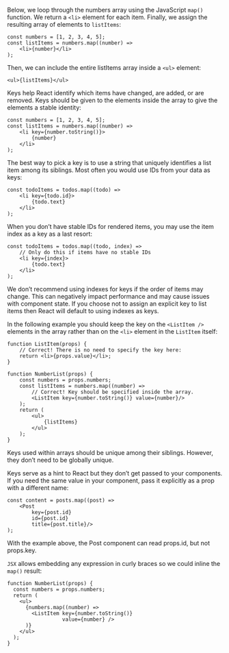Below, we loop through the numbers array using the JavaScript `map()` function. We return a `<li>` element for each
item. Finally, we assign the resulting array of elements to `listItems`:

```tsx
const numbers = [1, 2, 3, 4, 5];
const listItems = numbers.map((number) =>
    <li>{number}</li>
);
```

Then, we can include the entire listItems array inside a `<ul>` element:

```tsx
<ul>{listItems}</ul>
```

Keys help React identify which items have changed, are added, or are removed. Keys should be given to the elements
inside the array to give the elements a stable identity:

```tsx
const numbers = [1, 2, 3, 4, 5];
const listItems = numbers.map((number) =>
    <li key={number.toString()}>
        {number}
    </li>
);
```

The best way to pick a key is to use a string that uniquely identifies a list item among its siblings. Most often you
would use IDs from your data as keys:

```tsx
const todoItems = todos.map((todo) =>
    <li key={todo.id}>
        {todo.text}
    </li>
);
```

When you don’t have stable IDs for rendered items, you may use the item index as a key as a last resort:

```tsx
const todoItems = todos.map((todo, index) =>
    // Only do this if items have no stable IDs
    <li key={index}>
        {todo.text}
    </li>
);
```

We don’t recommend using indexes for keys if the order of items may change. This can negatively impact performance and
may cause issues with component state. If you choose not to assign an explicit key to list items then React will default
to using indexes as keys.

In the following example you should keep the key on the `<ListItem />` elements in the array rather than on the `<li>`
element in the `ListItem` itself:

```tsx
function ListItem(props) {
    // Correct! There is no need to specify the key here:
    return <li>{props.value}</li>;
}

function NumberList(props) {
    const numbers = props.numbers;
    const listItems = numbers.map((number) =>
        // Correct! Key should be specified inside the array.
        <ListItem key={number.toString()} value={number}/>
    );
    return (
        <ul>
            {listItems}
        </ul>
    );
}
```

Keys used within arrays should be unique among their siblings. However, they don’t need to be globally unique.

Keys serve as a hint to React but they don’t get passed to your components. If you need the same value in your
component, pass it explicitly as a prop with a different name:

```tsx
const content = posts.map((post) =>
    <Post
        key={post.id}
        id={post.id}
        title={post.title}/>
);
```

With the example above, the Post component can read props.id, but not props.key.

`JSX` allows embedding any expression in curly braces so we could inline the `map()` result:
```tsx
function NumberList(props) {
  const numbers = props.numbers;
  return (
    <ul>
      {numbers.map((number) =>
        <ListItem key={number.toString()}
                  value={number} />
      )}
    </ul>
  );
}
```
